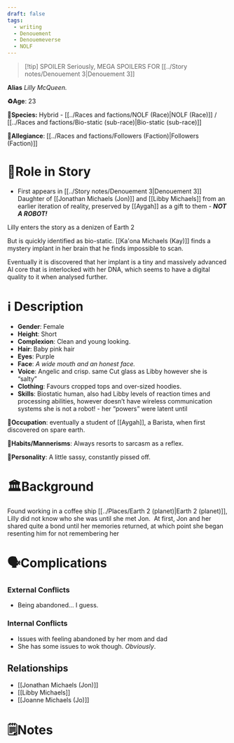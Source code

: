 ```yaml
---
draft: false
tags:
  - writing
  - Denouement
  - Denouemeverse
  - NOLF
---
```


> [!tip] SPOILER
> Seriously, MEGA SPOILERS FOR [[../Story notes/Denouement 3|Denouement 3]]

**Alias** *Lilly McQueen.*

**♻️Age**: 23

👾**Species:** Hybrid - [[../Races and factions/NOLF (Race)|NOLF (Race)]] / [[../Races and factions/Bio-static (sub-race)|Bio-static (sub-race)]]

🏅**Allegiance**: [[../Races and factions/Followers (Faction)|Followers (Faction)]]

# 🎲Role in Story

- First appears in [[../Story notes/Denouement 3|Denouement 3]]
Daughter of [[Jonathan Michaels (Jon)]] and [[Libby Michaels]] from an earlier iteration of reality, preserved by [[Aygah]] as a gift to them - ***NOT A ROBOT!***

Lilly enters the story as a denizen of Earth 2

But is quickly identified as bio-static. [[Ka'ona Michaels (Kay)]] finds a mystery implant in her brain that he finds impossible to scan.

Eventually it is discovered that her implant is a tiny and massively advanced AI core that is interlocked with her DNA, which seems to have a digital quality to it when analysed further.

# ℹ️ Description

* **Gender**: Female
* **Height**:  Short
* **Complexion**:  Clean and young looking.
* **Hair**: Baby pink hair
* **Eyes**:  Purple
* **Face**: *A wide mouth and an honest face.*
* **Voice**: Angelic and crisp. same Cut glass as Libby however she is “salty”
* **Clothing**:  Favours cropped tops and over-sized hoodies.
* **Skills**: Biostatic human, also had Libby levels of reaction times and processing abilities, however doesn’t have wireless communication systems she is not a robot! - her “powers” were latent until

**💼Occupation**: eventually a student of [[Aygah]], a Barista, when first discovered on spare earth.

**🎺Habits/Mannerisms**: Always resorts to sarcasm as a reflex.

**🧨Personality**: A little sassy, constantly pissed off.

# 🏛️Background

Found working in a coffee ship [[../Places/Earth 2 (planet)|Earth 2 (planet)]], Lilly did not know who she was until she met Jon.  At first, Jon and her shared quite a bond until her memories returned, at which point she began resenting him for not remembering her

# 🗣️Complications

### **External Conflicts**

- Being abandoned… I guess.

### **Internal Conflicts**

- Issues with feeling abandoned by her mom and dad
- She has some issues to wok though. *Obviously*. 

## Relationships

- [[Jonathan Michaels (Jon)]]
- [[Libby Michaels]]
- [[Joanne Michaels (Jo)]]

# 🗒️Notes